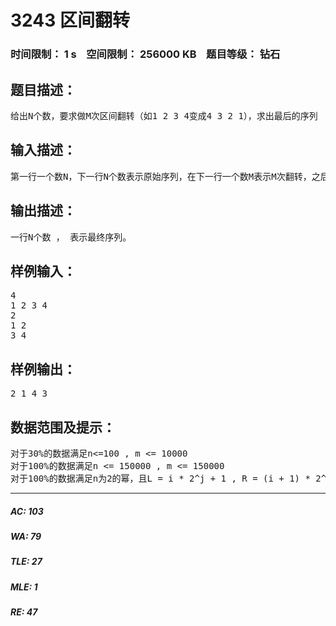 # 3243 区间翻转   
### 时间限制： 1 s&nbsp;&nbsp;&nbsp;&nbsp;空间限制： 256000 KB&nbsp;&nbsp;&nbsp;&nbsp;题目等级： 钻石  
## 题目描述：  

<pre>
给出N个数，要求做M次区间翻转（如1 2 3 4变成4 3 2 1），求出最后的序列
</pre>
  
  
## 输入描述：  

<pre>
第一行一个数N，下一行N个数表示原始序列，在下一行一个数M表示M次翻转，之后的M行每行两个数L，R表示将区间[L,R]翻转。
</pre>
  
  
## 输出描述：  

<pre>
一行N个数 ， 表示最终序列。
</pre>
  
  
## 样例输入：  

<pre>
4
1 2 3 4
2
1 2
3 4
</pre>
  
  
## 样例输出：  

<pre>
2 1 4 3
</pre>
  
  
## 数据范围及提示：  

<pre>
对于30%的数据满足n<=100 , m <= 10000
对于100%的数据满足n <= 150000 , m <= 150000
对于100%的数据满足n为2的幂，且L = i * 2^j + 1 , R = (i + 1) * 2^j
</pre>
  
  
***  

##### AC: 103  
##### WA: 79  
##### TLE: 27  
##### MLE: 1  
##### RE: 47  
